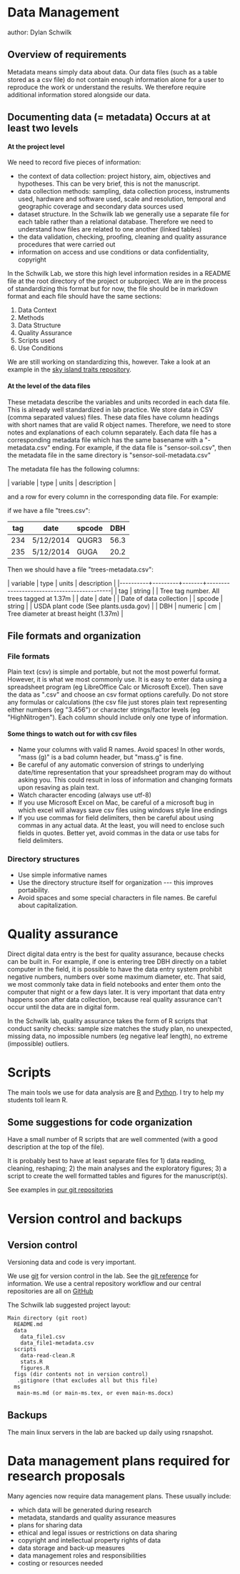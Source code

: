 Data Management
===============

author: Dylan Schwilk

## Overview of requirements ##

Metadata means simply data about data. Our data files (such as a table stored as a csv file) do not contain enough information alone for a user to reproduce the work or understand the results. We therefore require additional information stored alongside our data.

## Documenting data (= metadata) Occurs at at least two levels ##

#### At the project level ####

We need to record five pieces of information:

- the context of data collection: project history, aim, objectives and hypotheses. This can be very brief, this is not the manuscript.
- data collection methods: sampling, data collection process, instruments used, hardware and software used, scale and resolution, temporal and geographic coverage and secondary data sources used
- dataset structure. In the Schwilk lab we generally use a separate file for each table rather than a relational database. Therefore we need to understand how files are related to one another (linked tables)
- the data validation, checking, proofing, cleaning and quality assurance procedures that were carried out
- information on access and use conditions or data confidentiality, copyright

In the Schwilk Lab, we store this high level information resides in a README file at the root directory of the project or subproject. We are in the process of standardizing this format but for now, the file should be in markdown format and each file should have the same sections:

1. Data Context
2. Methods
3. Data Structure
4. Quality Assurance
5. Scripts used
6. Use Conditions

We are still working on standardizing this, however. Take a look at an example in the [sky island traits repository][traits-distro].

#### At the level of the data files ####

These metadata describe the variables and units recorded in each data file. This is already well standardized in lab practice. We store data in CSV (comma separated values) files. These data files have column headings with short names that are valid R object names. Therefore, we need to store notes and explanations of each column separately. Each data file has a corresponding metadata file which has the same basename with a "-metadata.csv" ending. For example, if the data file is "sensor-soil.csv", then the metadata file in the same directory is "sensor-soil-metadata.csv"

The metadata file has the following columns:

| variable | type | units | description |

and a row for every column in the corresponding data file. For example:

if we have a file "trees.csv":


| tag | date      | spcode | DBH  |
|-----|-----------|--------|------|
| 234 | 5/12/2014 |  QUGR3 | 56.3 |
| 235 | 5/12/2014 |  GUGA  | 20.2 |

Then we should have a file "trees-metadata.csv":

| variable | type    | units | description                                |
|----------+---------+-------+--------------------------------------------|
| tag      | string  |       | Tree tag number. All trees tagged at 1.37m |
| date     | date    |       | Date of data collection                    |
| spcode   | string  |       | USDA plant code (See plants.usda.gov)      |
| DBH      | numeric | cm    | Tree diameter at breast height (1.37m)     |


## File formats and organization ##

### File formats ###

Plain text (csv) is simple and portable, but not the most powerful format. However, it is what we most commonly use.  It is easy to enter data using a spreadsheet program (eg LibreOffice Calc or Microsoft Excel). Then save the data as ".csv" and choose an csv format options carefully. Do not store any formulas or calculations (the csv file just stores plain text representing either numbers (eg "3.456") or character strings/factor levels (eg "HighNitrogen").  Each column should include only one type of information.

#### Some things to watch out for with csv files ####

- Name your columns with valid R names. Avoid spaces!  In other words, "mass (g)" is a bad column header, but "mass.g" is fine.
- Be careful of any automatic conversion of strings to underlying date/time representation that your spreadsheet program may do without asking you. This could result in loss of information and changing formats upon resaving as plain text.
- Watch character encoding (always use utf-8)
- If you use Microsoft Excel on Mac, be careful of a microsoft bug in which excel will always save csv files using windows style line endings
- If you use commas for field delimiters, then be careful about using commas in any actual data. At the least, you will need to enclose such fields in quotes. Better yet, avoid commas in the data or use tabs for field delimiters.

### Directory structures ###

- Use simple informative names
- Use the directory structure itself for organization --- this improves portability.
- Avoid spaces and some special characters in file names. Be careful about
  capitalization.

# Quality assurance #

Direct digital data entry is the best for quality assurance, because checks can be built in.  For example, if one is entering tree DBH directly on a tablet computer in the field, it is possible to have the data entry system prohibit negative numbers, numbers over some maximum diameter, etc. That said, we most commonly take data in field notebooks and enter them onto the computer that night or a few days later. It is very important that data entry happens soon after data collection, because real quality assurance can't occur until the data are in digital form.

In the Schwilk lab, quality assurance takes the form of R scripts that conduct sanity checks:  sample size matches the study plan, no unexpected, missing data, no impossible numbers (eg negative leaf length), no extreme (impossible) outliers.


# Scripts #

The main tools we use for data analysis are [R][R] and [Python][Python]. I try to help my students toll learn R.

## Some suggestions for code organization ##

Have a small number of R scripts that are well commented (with a good description at the top of the file).

It is probably best to have at least separate files for 1) data reading, cleaning, reshaping; 2) the main analyses and the exploratory figures; 3) a script to create the well formatted tables and figures for the manuscript(s).

See examples in [our git repositories][schwilklab]

# Version control and backups

## Version control ##
Versioning data and code is very important.

We use [git][git] for version control in the lab. See the [git reference][gitref] for information. We use a central repository workflow and our central repositories are all on [GitHub][github]

The Schwilk lab suggested project layout:

```
Main directory (git root)
  README.md
  data
    data_file1.csv
    data_file1-metadata.csv
  scripts
    data-read-clean.R
    stats.R
    figures.R
  figs (dir contents not in version control)
   .gitignore (that excludes all but this file)
  ms
   main-ms.md (or main-ms.tex, or even main-ms.docx)
```

## Backups ##
The main linux servers in the lab are backed up daily using rsnapshot.


# Data management plans required for research proposals #

Many agencies now require data management plans. These usually include:

- which data will be generated during research
- metadata, standards and quality assurance measures
- plans for sharing data
- ethical and legal issues or restrictions on data sharing
- copyright and intellectual property rights of data
- data storage and back-up measures
- data management roles and responsibilities
- costing or resources needed


[git]: http://git-scm.com/
[gitref]: http://gitref.org/
[github]: http://github.com/
[Python]: https://www.python.org/
[R]: http://cran.r-project.org/
[schwilklab]: https://github.com/schwilklab
[traits-distro]: https://github.com/schwilklab/skyisland-traits-distro/tree/master/traits/conductance/data/DM-oak-resprouts-2013
